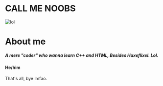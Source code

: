 # CALL ME NOOBS 
![lol](https://user-images.githubusercontent.com/91332276/210838991-1867e4c4-a900-4724-b4be-03917cc11258.gif)

# About me

##### A mere "coder" who wanna learn C++ and HTML, Besides Haxeflixel. Lol.

####  He/him

That's all, bye lmfao.
